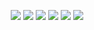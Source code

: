 <p align = "center">
<img src="./assets/Data_Structures_Final_Report_Page_1.png"/>
<img src="./assets/Data_Structures_Final_Report_Page_2.png"/>
<img src="./assets/Data_Structures_Final_Report_Page_3.png"/>
<img src="./assets/Data_Structures_Final_Report_Page_4.png"/>
<img src="./assets/Data_Structures_Final_Report_Page_5.png"/>
<img src="./assets/Data_Structures_Final_Report_Page_6.png"/>
</p>

